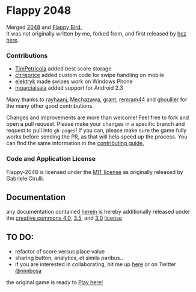 # Flappy 2048
Merged [2048](http://gabrielecirulli.github.io/2048/) and [Flappy Bird.](http://en.wikipedia.org/wiki/Flappy_Bird)<br />
It was not originally written by me, forked from, and first released by [hcz here](https://github.com/hczhcz/Flappy-2048).

### Contributions

 - [TimPetricola](https://github.com/TimPetricola) added best score storage
 - [chrisprice](https://github.com/chrisprice) added custom code for swipe handling on mobile
 - [elektryk](https://github.com/elektryk) made swipes work on Windows Phone
 - [mgarciaisaia](https://github.com/mgarciaisaia) added support for Android 2.3

Many thanks to [rayhaanj](https://github.com/rayhaanj), [Mechazawa](https://github.com/Mechazawa), [grant](https://github.com/grant), [remram44](https://github.com/remram44) and [ghoullier](https://github.com/ghoullier) for the many other good contributions.

Changes and improvements are more than welcome! Feel free to fork and open a pull request. Please make your changes in a specific branch and request to pull into `gh-pages`! If you can, please make sure the game fully works before sending the PR, as that will help speed up the process.
You can find the same information in the [contributing guide.](https://github.com/LjApps/Flappy-2048/blob/gh-pages/CONTRIBUTING.md)

### Code and Application License
Flappy-2048 is licensed under the [MIT license](https://github.com/gabrielecirulli/2048/blob/master/LICENSE.txt) as originally released by Gabriele Cirulli.

## Documentation
any documentation contained [herein](https://github.com/LjApps/Flappy-2048) is hereby additionally released under the [creative commons 4.0](http://creativecommons.org/licenses/by-sa/4.0/), [3.5](http://creativecommons.org/licenses/by-sa/3.5/), and [3.0](http://creativecommons.org/licenses/by-sa/3.0/) [license](http://creativecommons.org/licenses/by-sa/3.0/ph/)

## TO DO:
 - refactor of score versus place value
 - sharing button, analytics, et simila paribus..
 - if you are interested in collaborating, hit me up [here](mailto://darth.Serious@gmail.com) or on Twitter [@nimbosa](http://twitter.com/nimbosa)

the original game is ready to [Play here!](http://hczhcz.github.io/Flappy-2048/)
